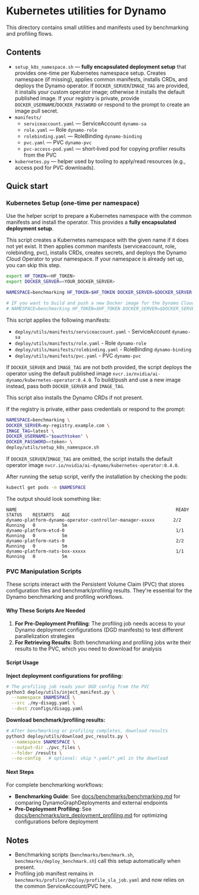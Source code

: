 # Kubernetes utilities for Dynamo

This directory contains small utilities and manifests used by benchmarking and profiling flows.

## Contents

- `setup_k8s_namespace.sh` — **fully encapsulated deployment setup** that provides one-time per Kubernetes namespace setup. Creates namespace (if missing), applies common manifests, installs CRDs, and deploys the Dynamo operator. If `DOCKER_SERVER`/`IMAGE_TAG` are provided, it installs your custom operator image; otherwise it installs the default published image. If your registry is private, provide `DOCKER_USERNAME`/`DOCKER_PASSWORD` or respond to the prompt to create an image pull secret.
- `manifests/`
  - `serviceaccount.yaml` — ServiceAccount `dynamo-sa`
  - `role.yaml` — Role `dynamo-role`
  - `rolebinding.yaml` — RoleBinding `dynamo-binding`
  - `pvc.yaml` — PVC `dynamo-pvc`
  - `pvc-access-pod.yaml` — short‑lived pod for copying profiler results from the PVC
- `kubernetes.py` — helper used by tooling to apply/read resources (e.g., access pod for PVC downloads).

## Quick start

### Kubernetes Setup (one-time per namespace)

Use the helper script to prepare a Kubernetes namespace with the common manifests and install the operator. This provides a **fully encapsulated deployment setup**.

This script creates a Kubernetes namespace with the given name if it does not yet exist. It then applies common manifests (serviceaccount, role, rolebinding, pvc), installs CRDs, creates secrets, and deploys the Dynamo Cloud Operator to your namespace.
If your namespace is already set up, you can skip this step.

```bash
export HF_TOKEN=<HF_TOKEN>
export DOCKER_SERVER=<YOUR_DOCKER_SERVER>

NAMESPACE=benchmarking HF_TOKEN=$HF_TOKEN DOCKER_SERVER=$DOCKER_SERVER deploy/utils/setup_k8s_namespace.sh

# IF you want to build and push a new Docker image for the Dynamo Cloud Operator, include an IMAGE_TAG
# NAMESPACE=benchmarking HF_TOKEN=$HF_TOKEN DOCKER_SERVER=$DOCKER_SERVER IMAGE_TAG=latest deploy/utils/setup_k8s_namespace.sh
```

This script applies the following manifests:

- `deploy/utils/manifests/serviceaccount.yaml` - ServiceAccount `dynamo-sa`
- `deploy/utils/manifests/role.yaml` - Role `dynamo-role`
- `deploy/utils/manifests/rolebinding.yaml` - RoleBinding `dynamo-binding`
- `deploy/utils/manifests/pvc.yaml` - PVC `dynamo-pvc`

If `DOCKER_SERVER` and `IMAGE_TAG` are not both provided, the script deploys the operator using the default published image `nvcr.io/nvidia/ai-dynamo/kubernetes-operator:0.4.0`.
To build/push and use a new image instead, pass both `DOCKER_SERVER` and `IMAGE_TAG`.

This script also installs the Dynamo CRDs if not present.

If the registry is private, either pass credentials or respond to the prompt:

```bash
NAMESPACE=benchmarking \
DOCKER_SERVER=my-registry.example.com \
IMAGE_TAG=latest \
DOCKER_USERNAME="$oauthtoken" \
DOCKER_PASSWORD=<token> \
deploy/utils/setup_k8s_namespace.sh
```

If `DOCKER_SERVER`/`IMAGE_TAG` are omitted, the script installs the default operator image `nvcr.io/nvidia/ai-dynamo/kubernetes-operator:0.4.0`.

After running the setup script, verify the installation by checking the pods:

```bash
kubectl get pods -n $NAMESPACE
```

The output should look something like:

```
NAME                                                            READY   STATUS    RESTARTS   AGE
dynamo-platform-dynamo-operator-controller-manager-xxxxx       2/2     Running   0          5m
dynamo-platform-etcd-0                                          1/1     Running   0          5m
dynamo-platform-nats-0                                          2/2     Running   0          5m
dynamo-platform-nats-box-xxxxx                                  1/1     Running   0          5m
```

### PVC Manipulation Scripts

These scripts interact with the Persistent Volume Claim (PVC) that stores configuration files and benchmark/profiling results. They're essential for the Dynamo benchmarking and profiling workflows.

#### Why These Scripts Are Needed

1. **For Pre-Deployment Profiling**: The profiling job needs access to your Dynamo deployment configurations (DGD manifests) to test different parallelization strategies
2. **For Retrieving Results**: Both benchmarking and profiling jobs write their results to the PVC, which you need to download for analysis

#### Script Usage

**Inject deployment configurations for profiling:**

```bash
# The profiling job reads your DGD config from the PVC
python3 deploy/utils/inject_manifest.py \
  --namespace $NAMESPACE \
  --src ./my-disagg.yaml \
  --dest /configs/disagg.yaml
```

**Download benchmark/profiling results:**

```bash
# After benchmarking or profiling completes, download results
python3 deploy/utils/download_pvc_results.py \
  --namespace $NAMESPACE \
  --output-dir ./pvc_files \
  --folder /results \
  --no-config   # optional: skip *.yaml/*.yml in the download
```

#### Next Steps

For complete benchmarking workflows:
- **Benchmarking Guide**: See [docs/benchmarks/benchmarking.md](../../docs/benchmarks/benchmarking.md) for comparing DynamoGraphDeployments and external endpoints
- **Pre-Deployment Profiling**: See [docs/benchmarks/pre_deployment_profiling.md](../../docs/benchmarks/pre_deployment_profiling.md) for optimizing configurations before deployment

## Notes

- Benchmarking scripts (`benchmarks/benchmark.sh`, `benchmarks/deploy_benchmark.sh`) call this setup automatically when present.
- Profiling job manifest remains in `benchmarks/profiler/deploy/profile_sla_job.yaml` and now relies on the common ServiceAccount/PVC here.
